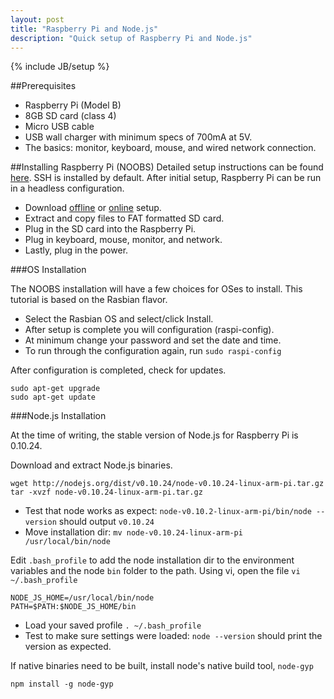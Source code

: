 ```yaml
---
layout: post
title: "Raspberry Pi and Node.js"
description: "Quick setup of Raspberry Pi and Node.js"
---
```

{% include JB/setup %}

##Prerequisites

* Raspberry Pi (Model B)
* 8GB SD card (class 4)
* Micro USB cable
* USB wall charger with minimum specs of 700mA at 5V.
* The basics: monitor, keyboard, mouse, and wired network connection.

##Installing Raspberry Pi (NOOBS)
Detailed setup instructions can be found [here](http://www.raspberrypi.org/help/noobs-setup/). SSH is installed by default. After initial setup, Raspberry Pi can be run in a headless configuration.

* Download [offline](http://downloads.raspberrypi.org/NOOBS_latest) or [online](http://downloads.raspberrypi.org/NOOBS_lite_latest) setup.
* Extract and copy files to FAT formatted SD card.
* Plug in the SD card into the Raspberry Pi.
* Plug in keyboard, mouse, monitor, and network.
* Lastly, plug in the power.

###OS Installation

The NOOBS installation will have a few choices for OSes to install. This tutorial is based on the Rasbian flavor.

* Select the Rasbian OS and select/click Install.
* After setup is complete you will configuration (raspi-config).
* At minimum change your password and set the date and time.
* To run through the configuration again, run `sudo raspi-config`

After configuration is completed, check for updates.

    sudo apt-get upgrade
    sudo apt-get update


###Node.js Installation

At the time of writing, the stable version of Node.js for Raspberry Pi is 0.10.24.

Download and extract Node.js binaries.


    wget http://nodejs.org/dist/v0.10.24/node-v0.10.24-linux-arm-pi.tar.gz
    tar -xvzf node-v0.10.24-linux-arm-pi.tar.gz

* Test that node works as expect: `node-v0.10.2-linux-arm-pi/bin/node --version` should output `v0.10.24`
* Move installation dir: `mv node-v0.10.24-linux-arm-pi /usr/local/bin/node`

Edit `.bash_profile` to add the node installation dir to the environment variables and the node `bin` folder to the path. Using vi, open the file `vi ~/.bash_profile`


    NODE_JS_HOME=/usr/local/bin/node
    PATH=$PATH:$NODE_JS_HOME/bin


* Load your saved profile `. ~/.bash_profile`
* Test to make sure settings were loaded: `node --version` should print the version as expected.

If native binaries need to be built, install node's native build tool, `node-gyp`

    npm install -g node-gyp
